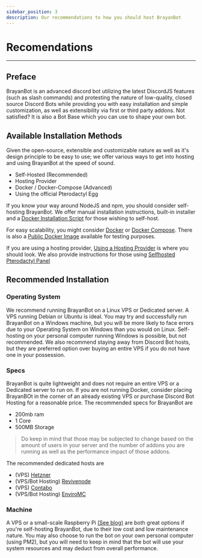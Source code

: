```yaml
---
sidebar_position: 3
description: Our recommendations to how you should host BrayanBot
---
```


# Recomendations

---
## Preface

BrayanBot is an advanced discord bot utilizing the latest DiscordJS features (such as slash commands) and protesting the nature of low-quality, closed source Discord Bots while providing you with easy installation and simple customization, as well as extensibility via first or third party addons. Not satisfied? It is also a Bot Base which you can use to shape your own bot.

## Available Installation Methods

Given the open-source, extensible and customizable nature as well as it's design principle to be easy to use; we offer various ways to get into hosting and using BrayanBot at the speed of sound.

* Self-Hosted (Recommended)
* Hosting Provider
* Docker / Docker-Compose (Advanced)
* Using the official Pterodactyl Egg

If you know your way around NodeJS and npm, you should consider self-hosting BrayanBot. We offer manual installation instructions, built-in installer and a [Docker Installation Script](https://github.com/BrayanbotDev/BrayanBot/blob/main/install/docker-linux.sh) for those wishing to self-host.

For easy scalability, you might consider [Docker](https://docs.docker.com/engine/reference/commandline/cli/) or [Docker Compose](https://docs.docker.com/compose). There is also a [Public Docker Image](https://hub.docker.com/repository/docker/brayanbot/brayanbot) available for testing purposes.

If you are using a hosting provider, [Using a Hosting Provider](/docs/Setup/hosting/pterodactyl#using-a-provider-hosting-company) is where you should look. We also provide instructions for those using [Selfhosted Pterodactyl Panel](/docs/Setup/hosting/pterodactyl#installing-brayanbot-on-pterodactyl)

## Recommended Installation 

### Operating System

We recommend running BrayanBot on a Linux VPS or Dedicated server. A VPS running Debian or Ubuntu is ideal. You may try and successfully run BrayanBot on a Windows machine, but you will be more likely to face errors due to your Operating System on Windows than you would on Linux. Self-hosting on your personal computer running Windows is possible, but not recommended. We also recommend staying away from Discord Bot hosts, but they are preferred option over buying an entire VPS if you do not have one in your possession.
### Specs

BrayanBot is quite lightweight and does not require an entire VPS or a Dedicated server to run on. If you are not running Docker, consider placing BrayanBOt in the corner of an already existing VPS or purchase Discord Bot Hosting for a reasonable price. The recommended specs for BrayanBot are

- 200mb ram
- 1 Core
- 500MB Storage

> Do keep in mind that those may be subjected to change based on the amount of users in your server and the number of addons you are running as well as the performance impact of those addons.

The recommended dedicated hosts are

- (VPS) [Hetzner](https://www.hetzner.com/)
- (VPS/Bot Hosting) [Revivenode](https://revivenode.com/)
- (VPS) [Contabo](https://contabo.com/en/)
- (VPS/Bot Hosting) [EnviroMC](https://enviromc.host/)

### Machine

A VPS or a small-scale Raspberry Pi [(See blog)](/blog/raspberry-pi-installation) are both great options if you're self-hosting BrayanBot, due to their low cost and low maintenance nature. You may also choose to run the bot on your own personal computer (using PM2), but you will need to keep in mind that the bot will use your system resources and may deduct from overall performance.
